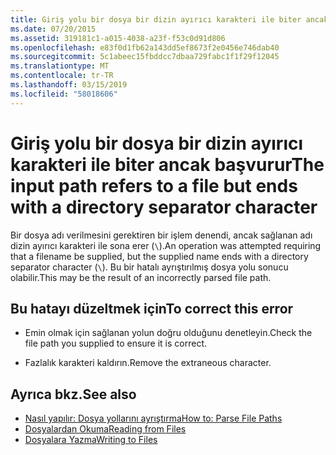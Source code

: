 ```yaml
---
title: Giriş yolu bir dosya bir dizin ayırıcı karakteri ile biter ancak başvurur
ms.date: 07/20/2015
ms.assetid: 319181c1-a015-4038-a23f-f53c0d91d806
ms.openlocfilehash: e83f0d1fb62a143dd5ef8673f2e0456e746dab40
ms.sourcegitcommit: 5c1abeec15fbddcc7dbaa729fabc1f1f29f12045
ms.translationtype: MT
ms.contentlocale: tr-TR
ms.lasthandoff: 03/15/2019
ms.locfileid: "58018606"
---
```

# <a name="the-input-path-refers-to-a-file-but-ends-with-a-directory-separator-character"></a><span data-ttu-id="c9b38-102">Giriş yolu bir dosya bir dizin ayırıcı karakteri ile biter ancak başvurur</span><span class="sxs-lookup"><span data-stu-id="c9b38-102">The input path refers to a file but ends with a directory separator character</span></span>
<span data-ttu-id="c9b38-103">Bir dosya adı verilmesini gerektiren bir işlem denendi, ancak sağlanan adı dizin ayırıcı karakteri ile sona erer (`\`).</span><span class="sxs-lookup"><span data-stu-id="c9b38-103">An operation was attempted requiring that a filename be supplied, but the supplied name ends with a directory separator character (`\`).</span></span> <span data-ttu-id="c9b38-104">Bu bir hatalı ayrıştırılmış dosya yolu sonucu olabilir.</span><span class="sxs-lookup"><span data-stu-id="c9b38-104">This may be the result of an incorrectly parsed file path.</span></span>  
  
## <a name="to-correct-this-error"></a><span data-ttu-id="c9b38-105">Bu hatayı düzeltmek için</span><span class="sxs-lookup"><span data-stu-id="c9b38-105">To correct this error</span></span>  
  
-   <span data-ttu-id="c9b38-106">Emin olmak için sağlanan yolun doğru olduğunu denetleyin.</span><span class="sxs-lookup"><span data-stu-id="c9b38-106">Check the file path you supplied to ensure it is correct.</span></span>  
  
-   <span data-ttu-id="c9b38-107">Fazlalık karakteri kaldırın.</span><span class="sxs-lookup"><span data-stu-id="c9b38-107">Remove the extraneous character.</span></span>  
  
## <a name="see-also"></a><span data-ttu-id="c9b38-108">Ayrıca bkz.</span><span class="sxs-lookup"><span data-stu-id="c9b38-108">See also</span></span>

- [<span data-ttu-id="c9b38-109">Nasıl yapılır: Dosya yollarını ayrıştırma</span><span class="sxs-lookup"><span data-stu-id="c9b38-109">How to: Parse File Paths</span></span>](../../visual-basic/developing-apps/programming/drives-directories-files/how-to-parse-file-paths.md)
- [<span data-ttu-id="c9b38-110">Dosyalardan Okuma</span><span class="sxs-lookup"><span data-stu-id="c9b38-110">Reading from Files</span></span>](../../visual-basic/developing-apps/programming/drives-directories-files/reading-from-files.md)
- [<span data-ttu-id="c9b38-111">Dosyalara Yazma</span><span class="sxs-lookup"><span data-stu-id="c9b38-111">Writing to Files</span></span>](../../visual-basic/developing-apps/programming/drives-directories-files/writing-to-files.md)

